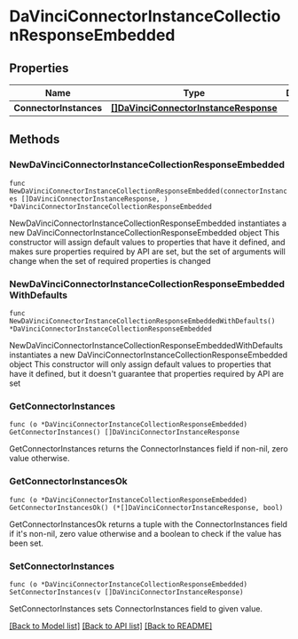 # DaVinciConnectorInstanceCollectionResponseEmbedded

## Properties

Name | Type | Description | Notes
------------ | ------------- | ------------- | -------------
**ConnectorInstances** | [**[]DaVinciConnectorInstanceResponse**](DaVinciConnectorInstanceResponse.md) |  | 

## Methods

### NewDaVinciConnectorInstanceCollectionResponseEmbedded

`func NewDaVinciConnectorInstanceCollectionResponseEmbedded(connectorInstances []DaVinciConnectorInstanceResponse, ) *DaVinciConnectorInstanceCollectionResponseEmbedded`

NewDaVinciConnectorInstanceCollectionResponseEmbedded instantiates a new DaVinciConnectorInstanceCollectionResponseEmbedded object
This constructor will assign default values to properties that have it defined,
and makes sure properties required by API are set, but the set of arguments
will change when the set of required properties is changed

### NewDaVinciConnectorInstanceCollectionResponseEmbeddedWithDefaults

`func NewDaVinciConnectorInstanceCollectionResponseEmbeddedWithDefaults() *DaVinciConnectorInstanceCollectionResponseEmbedded`

NewDaVinciConnectorInstanceCollectionResponseEmbeddedWithDefaults instantiates a new DaVinciConnectorInstanceCollectionResponseEmbedded object
This constructor will only assign default values to properties that have it defined,
but it doesn't guarantee that properties required by API are set

### GetConnectorInstances

`func (o *DaVinciConnectorInstanceCollectionResponseEmbedded) GetConnectorInstances() []DaVinciConnectorInstanceResponse`

GetConnectorInstances returns the ConnectorInstances field if non-nil, zero value otherwise.

### GetConnectorInstancesOk

`func (o *DaVinciConnectorInstanceCollectionResponseEmbedded) GetConnectorInstancesOk() (*[]DaVinciConnectorInstanceResponse, bool)`

GetConnectorInstancesOk returns a tuple with the ConnectorInstances field if it's non-nil, zero value otherwise
and a boolean to check if the value has been set.

### SetConnectorInstances

`func (o *DaVinciConnectorInstanceCollectionResponseEmbedded) SetConnectorInstances(v []DaVinciConnectorInstanceResponse)`

SetConnectorInstances sets ConnectorInstances field to given value.



[[Back to Model list]](../README.md#documentation-for-models) [[Back to API list]](../README.md#documentation-for-api-endpoints) [[Back to README]](../README.md)


